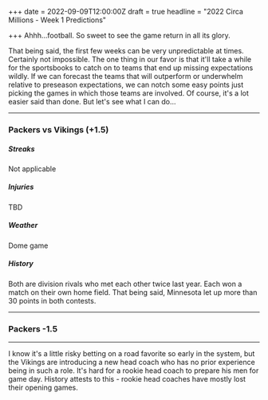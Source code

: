 +++
date = 2022-09-09T12:00:00Z
draft = true
headline = "2022 Circa Millions - Week 1 Predictions"

+++
Ahhh...football. So sweet to see the game return in all its glory.

That being said, the first few weeks can be very unpredictable at times. Certainly not impossible. The one thing in our favor is that it'll take a while for the sportsbooks to catch on to teams that end up missing expectations wildly. If we can forecast the teams that will outperform or underwhelm relative to preseason expectations, we can notch some easy points just picking the games in which those teams are involved. Of course, it's a lot easier said than done. But let's see what I can do...

***

### Packers vs Vikings (+1.5)

##### _Streaks_

Not applicable

##### _Injuries_

TBD

##### _Weather_

Dome game

##### _History_

Both are division rivals who met each other twice last year. Each won a match on their own home field. That being said, Minnesota let up more than 30 points in both contests.

***

### Packers -1.5

***

I know it's a little risky betting on a road favorite so early in the system, but the Vikings are introducing a new head coach who has no prior experience being in such a role. It's hard for a rookie head coach to prepare his men for game day. History attests to this - rookie head coaches have mostly lost their opening games.  